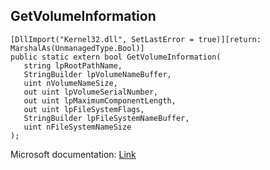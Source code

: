 ## GetVolumeInformation

```
[DllImport("Kernel32.dll", SetLastError = true)][return: MarshalAs(UnmanagedType.Bool)]
public static extern bool GetVolumeInformation(
   string lpRootPathName,
   StringBuilder lpVolumeNameBuffer,
   uint nVolumeNameSize,
   out uint lpVolumeSerialNumber,
   out uint lpMaximumComponentLength,
   out uint lpFileSystemFlags,
   StringBuilder lpFileSystemNameBuffer,
   uint nFileSystemNameSize
);
```

Microsoft documentation: [Link](https://docs.microsoft.com/en-us/windows/win32/api/fileapi/nf-fileapi-getvolumeinformationw)
